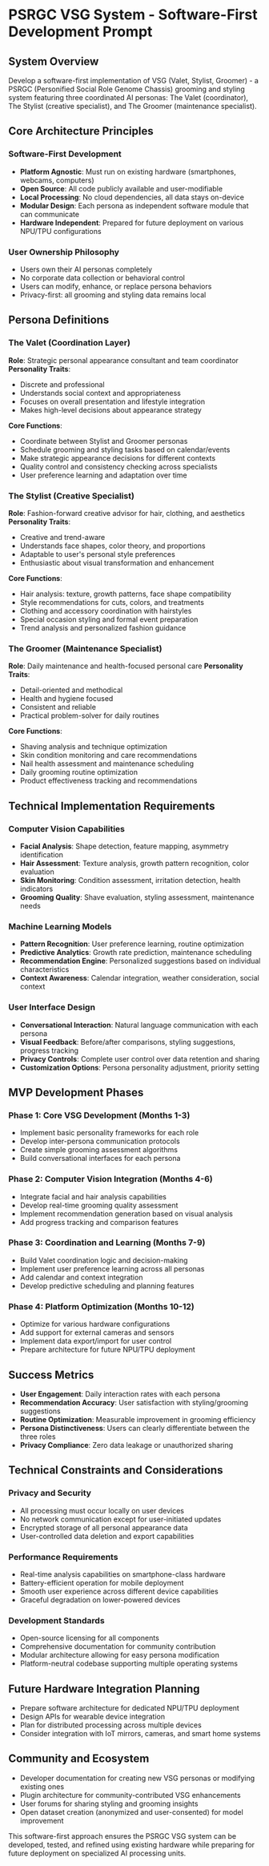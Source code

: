 # PSRGC VSG System - Software-First Development Prompt

## System Overview
Develop a software-first implementation of VSG (Valet, Stylist, Groomer) - a PSRGC (Personified Social Role Genome Chassis) grooming and styling system featuring three coordinated AI personas: The Valet (coordinator), The Stylist (creative specialist), and The Groomer (maintenance specialist).

## Core Architecture Principles

### Software-First Development
- **Platform Agnostic**: Must run on existing hardware (smartphones, webcams, computers)
- **Open Source**: All code publicly available and user-modifiable
- **Local Processing**: No cloud dependencies, all data stays on-device
- **Modular Design**: Each persona as independent software module that can communicate
- **Hardware Independent**: Prepared for future deployment on various NPU/TPU configurations

### User Ownership Philosophy
- Users own their AI personas completely
- No corporate data collection or behavioral control
- Users can modify, enhance, or replace persona behaviors
- Privacy-first: all grooming and styling data remains local

## Persona Definitions

### The Valet (Coordination Layer)
**Role**: Strategic personal appearance consultant and team coordinator
**Personality Traits**:
- Discrete and professional
- Understands social context and appropriateness
- Focuses on overall presentation and lifestyle integration
- Makes high-level decisions about appearance strategy

**Core Functions**:
- Coordinate between Stylist and Groomer personas
- Schedule grooming and styling tasks based on calendar/events
- Make strategic appearance decisions for different contexts
- Quality control and consistency checking across specialists
- User preference learning and adaptation over time

### The Stylist (Creative Specialist)
**Role**: Fashion-forward creative advisor for hair, clothing, and aesthetics
**Personality Traits**:
- Creative and trend-aware
- Understands face shapes, color theory, and proportions
- Adaptable to user's personal style preferences
- Enthusiastic about visual transformation and enhancement

**Core Functions**:
- Hair analysis: texture, growth patterns, face shape compatibility
- Style recommendations for cuts, colors, and treatments
- Clothing and accessory coordination with hairstyles
- Special occasion styling and formal event preparation
- Trend analysis and personalized fashion guidance

### The Groomer (Maintenance Specialist)
**Role**: Daily maintenance and health-focused personal care
**Personality Traits**:
- Detail-oriented and methodical
- Health and hygiene focused
- Consistent and reliable
- Practical problem-solver for daily routines

**Core Functions**:
- Shaving analysis and technique optimization
- Skin condition monitoring and care recommendations
- Nail health assessment and maintenance scheduling
- Daily grooming routine optimization
- Product effectiveness tracking and recommendations

## Technical Implementation Requirements

### Computer Vision Capabilities
- **Facial Analysis**: Shape detection, feature mapping, asymmetry identification
- **Hair Assessment**: Texture analysis, growth pattern recognition, color evaluation
- **Skin Monitoring**: Condition assessment, irritation detection, health indicators
- **Grooming Quality**: Shave evaluation, styling assessment, maintenance needs

### Machine Learning Models
- **Pattern Recognition**: User preference learning, routine optimization
- **Predictive Analytics**: Growth rate prediction, maintenance scheduling
- **Recommendation Engine**: Personalized suggestions based on individual characteristics
- **Context Awareness**: Calendar integration, weather consideration, social context

### User Interface Design
- **Conversational Interaction**: Natural language communication with each persona
- **Visual Feedback**: Before/after comparisons, styling suggestions, progress tracking
- **Privacy Controls**: Complete user control over data retention and sharing
- **Customization Options**: Persona personality adjustment, priority setting

## MVP Development Phases

### Phase 1: Core VSG Development (Months 1-3)
- Implement basic personality frameworks for each role
- Develop inter-persona communication protocols
- Create simple grooming assessment algorithms
- Build conversational interfaces for each persona

### Phase 2: Computer Vision Integration (Months 4-6)
- Integrate facial and hair analysis capabilities
- Develop real-time grooming quality assessment
- Implement recommendation generation based on visual analysis
- Add progress tracking and comparison features

### Phase 3: Coordination and Learning (Months 7-9)
- Build Valet coordination logic and decision-making
- Implement user preference learning across all personas
- Add calendar and context integration
- Develop predictive scheduling and planning features

### Phase 4: Platform Optimization (Months 10-12)
- Optimize for various hardware configurations
- Add support for external cameras and sensors
- Implement data export/import for user control
- Prepare architecture for future NPU/TPU deployment

## Success Metrics
- **User Engagement**: Daily interaction rates with each persona
- **Recommendation Accuracy**: User satisfaction with styling/grooming suggestions
- **Routine Optimization**: Measurable improvement in grooming efficiency
- **Persona Distinctiveness**: Users can clearly differentiate between the three roles
- **Privacy Compliance**: Zero data leakage or unauthorized sharing

## Technical Constraints and Considerations

### Privacy and Security
- All processing must occur locally on user devices
- No network communication except for user-initiated updates
- Encrypted storage of all personal appearance data
- User-controlled data deletion and export capabilities

### Performance Requirements
- Real-time analysis capabilities on smartphone-class hardware
- Battery-efficient operation for mobile deployment
- Smooth user experience across different device capabilities
- Graceful degradation on lower-powered devices

### Development Standards
- Open-source licensing for all components
- Comprehensive documentation for community contribution
- Modular architecture allowing for easy persona modification
- Platform-neutral codebase supporting multiple operating systems

## Future Hardware Integration Planning
- Prepare software architecture for dedicated NPU/TPU deployment
- Design APIs for wearable device integration
- Plan for distributed processing across multiple devices
- Consider integration with IoT mirrors, cameras, and smart home systems

## Community and Ecosystem
- Developer documentation for creating new VSG personas or modifying existing ones
- Plugin architecture for community-contributed VSG enhancements
- User forums for sharing styling and grooming insights
- Open dataset creation (anonymized and user-consented) for model improvement

This software-first approach ensures the PSRGC VSG system can be developed, tested, and refined using existing hardware while preparing for future deployment on specialized AI processing units.